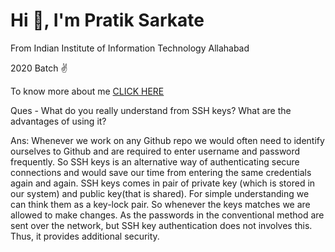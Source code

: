 # Hi 👋, I'm Pratik Sarkate

From Indian Institute of Information Technology Allahabad

2020 Batch ✌

To know more about me
[CLICK HERE](https://github.com/Pratik-Sarkate)

Ques - What do you really understand from SSH keys? What are the advantages of using it?

Ans: Whenever we work on any Github repo we would often need to identify ourselves to Github and are required to enter username and password frequently.
So SSH keys is an alternative way of authenticating secure connections and would save our time from entering the same credentials again and again.
SSH keys comes in pair of private key (which is stored in our system) and public key(that is shared). For simple understanding we can think them as a key-lock pair. So whenever the keys matches we are allowed to make changes.
As the passwords in the conventional method are sent over the network, but SSH key authentication does not involves this. Thus, it provides additional security.